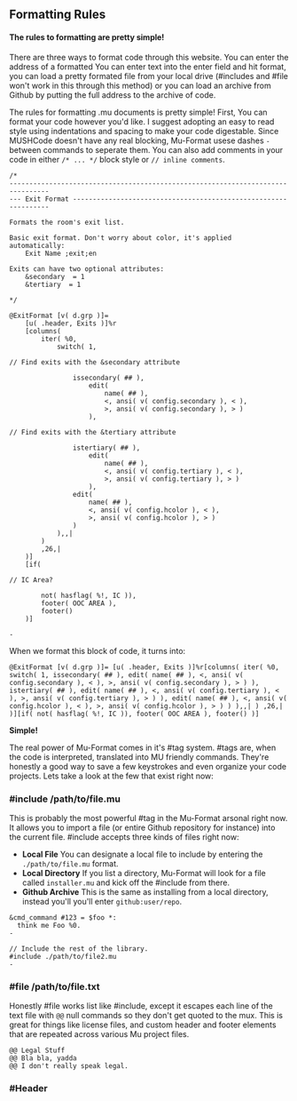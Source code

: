 ## Formatting Rules
#### The rules to formatting are pretty simple!
There are three ways to format code through this website.  You can enter the address of a formatted You can enter text into the enter field and hit format, you can load a pretty formated file from your local drive (#includes and #file won't work in this through this method) or you can load an archive from Github by putting the full address to the archive of code.

The rules for formatting .mu documents is pretty simple! First, You can format your code however you'd like.  I suggest adopting an easy to read style using indentations and spacing to make your code digestable. Since MUSHCode doesn't have any real blocking, Mu-Format usese dashes ```-``` between commands to seperate them. You can also add comments in your code in either ```/* ... */``` block style or ```// inline comments```.

```
/*
--------------------------------------------------------------------------------
--- Exit Format ----------------------------------------------------------------

Formats the room's exit list.

Basic exit format. Don't worry about color, it's applied automatically:
    Exit Name ;exit;en

Exits can have two optional attributes:
    &secondary  = 1
    &tertiary  = 1

*/

@ExitFormat [v( d.grp )]=
    [u( .header, Exits )]%r
    [columns(
        iter( %0,
            switch( 1,

// Find exits with the &secondary attribute

                issecondary( ## ),
                    edit(
                        name( ## ),
                        <, ansi( v( config.secondary ), < ),
                        >, ansi( v( config.secondary ), > )
                    ),

// Find exits with the &tertiary attribute

                istertiary( ## ),
                    edit(
                        name( ## ),
                        <, ansi( v( config.tertiary ), < ),
                        >, ansi( v( config.tertiary ), > )
                    ),
                edit(
                    name( ## ),
                    <, ansi( v( config.hcolor ), < ),
                    >, ansi( v( config.hcolor ), > )
                )
            ),,|
        )
        ,26,|
    )]
    [if(

// IC Area?

        not( hasflag( %!, IC )),
        footer( OOC AREA ),
        footer()
    )]

-

```

When we format this block of code, it turns into:

```
@ExitFormat [v( d.grp )]= [u( .header, Exits )]%r[columns( iter( %0, switch( 1, issecondary( ## ), edit( name( ## ), <, ansi( v( config.secondary ), < ), >, ansi( v( config.secondary ), > ) ), istertiary( ## ), edit( name( ## ), <, ansi( v( config.tertiary ), < ), >, ansi( v( config.tertiary ), > ) ), edit( name( ## ), <, ansi( v( config.hcolor ), < ), >, ansi( v( config.hcolor ), > ) ) ),,| ) ,26,| )][if( not( hasflag( %!, IC )), footer( OOC AREA ), footer() )]

```

**Simple!**

The real power of Mu-Format comes in it's #tag system.  #tags are, when the code is interpreted, translated into MU friendly commands.  They're honestly a good way to save a few keystrokes and even organize your code projects.  Lets take a look at the few that exist right now:

### #include /path/to/file.mu
This is probably the most powerful #tag in the Mu-Format arsonal right now.  It allows you to import a file (or entire Github repository for instance) into the current file.  #include accepts three kinds of files right now:
- **Local File** You can designate a local file to include by entering the ```./path/to/file.mu``` format.
- **Local Directory** If you list a directory, Mu-Format will look for a file called ```installer.mu``` and kick off the #include from there.
- **Github Archive** This is the same as installing from a local directory, instead you'll you'll enter ```github:user/repo```.

```
&cmd_command #123 = $foo *:
  think me Foo %0.
-

// Include the rest of the library.
#include ./path/to/file2.mu
-
```
### #file /path/to/file.txt
Honestly #file works list like #include, except it escapes each line of the text file with ```@@``` null commands so they don't get quoted to the mux.  This is great for things like license files, and custom header and footer elements that are repeated across various Mu project files.

```
@@ Legal Stuff
@@ Bla bla, yadda
@@ I don't really speak legal.
```

### #Header <title>=<body>
Information to be listed at the top of the resulting installer file. The library allows you to determine what special **#tags** are considered headers, like **#author #url #codebase**, etc.  I'm sure we'll have some defaults soon.  For now you can add a custom header to the beginning of the #header tag.

You can actually user ```Formatter.setHeaders('author, email, url')``` to add headers that can be set using a shortcut.  **#author**, **#email**, **#url** for example and would be set with ```#<header> <text>```